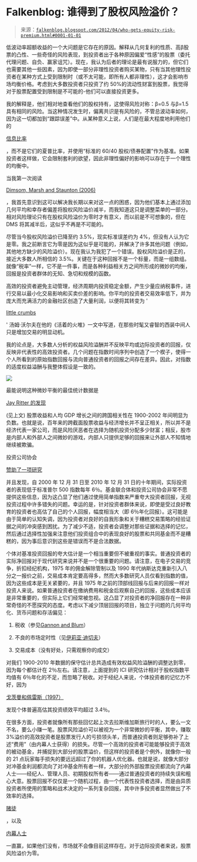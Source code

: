 <!--yml

类别：未分类

日期：2024 年 5 月 12 日 20:31:19

-->

# Falkenblog: 谁得到了股权风险溢价？

> 来源：[`falkenblog.blogspot.com/2012/04/who-gets-equity-risk-premium.html#0001-01-01`](http://falkenblog.blogspot.com/2012/04/who-gets-equity-risk-premium.html#0001-01-01)

低波动率超额收益的一个大问题是它存在的原因。解释从几何复利的性质、高β股票的凸性、一些奇怪的风险表现，到投资者出于各种原因偏爱“性感”的股票（委托代理问题、自负、赢家诅咒）。现在，我认为后者的理论是最有说服力的，但它们也需要其他一些因素，因为即使一部分非理性投资者购买某物，只有当其他理性投资者在某种方式上受到限制时（或不太可能，即所有人都非理性），这才会影响市场均衡价格。考虑到大多数投资者只投资了约 50%的流动性财富到股票，我觉得对于股票配置受到限制是不可能的-他们可以直接投资更多。

我的解释是，他们相对地查看他们的股权持有，这使得风险对称：β=0.5 与β=1.5 具有相同的风险。当这种情况发生时，偏离共识是有风险的，不管总波动率如何，因为这一切都加到“跟踪误差”中。从某种意义上说，人们是在最大程度地利用他们的

[信息比率](http://en.wikipedia.org/wiki/Information_ratio)

，而不是它们的夏普比率，并使用“标准的 60/40 股权/债券配置”作为基准。如果投资者这样做，它会限制套利的欲望，因此非理性偏好的影响可以存在于一个理性的均衡中。

当我第一次阅读

[Dimsom, Marsh and Staunton (2006)](http://papers.ssrn.com/sol3/papers.cfm?abstract_id=891620)

，我首先意识到这可以解决我长期以来对这一点的困惑，因为他们基本上通过添加几何平均和幸存者偏差将股权风险溢价减半，而我知道这只是调整菜单的一部分。相对风险理论只有在股权风险溢价为零时才有意义，而以前是不可想象的，但在 DMS 将其减半后，这似乎不再是不可能的。

尽管当今股权风险溢价已降至约 3.5%，现实标准误差约为 4%，但没有人认为它是零。我之前断言它为零是因为这似乎是可能的，并解决了许多其他问题（例如，其他地方缺少的风险溢价）。现在我认为我犯了一个错误。股权风险溢价是正的，接近大多数人所相信的 3.5%。关键在于这种回报不是一个标量，而是一组数组。就像“税率”一样，它不是一件事，而是各种利益相关方之间所形成的微妙的均衡，回报是投资者群体的无知、急切和规模的函数。

高效的投资者避免主动管理，经济周期内投资稳定金额，产生少量应纳税事件，进行交易以最小化交易影响和买卖价差的影响。你平均的投资者交易效率低下，并为庞大而充满活力的金融社区创造了大量利润，以便将其转变为 '

[little crumbs](http://books.google.com/books?id=u0W4zg1OzBEC&pg=PA237&lpg=PA237&dq=bonfire+of+the+vanities+crumbs&source=bl&ots=ln-iu3kixj&sig=rPfjrTMnsOixAne7nwpbpWctFx4&hl=en&sa=X&ei=bNSVT5KpFYTX0QGPsdjmBw&ved=0CDoQ6AEwAw#v=onepage&q&f=false)

' 汤姆·沃尔夫在他的《活着的火堆》一文中写道，在那些时髦又睿智的西装中间人只是增加交易的明显动机。

我的论点是，大多数人分析的权益风险溢酬并不反映平均或边际投资者的回报，仅反映非代表性的高效投资者。几个问题在指数时间序列中创造了一个楔子，使得一个人所看到的原始指数回报与流向普通投资者的回报之间存在差异。因此，对指数的适度权益溢酬与我整体假设是一致的。

![](https://blogger.googleusercontent.com/img/b/R29vZ2xl/AVvXsEji2lWNxXnTCEi4ltpy-6Sh7pCqQ2PKcW7HFjekKJAHTqRAGUjEXL4p1ECDevthzdC4HyrqiO2SLCYo5u2pLuYJPv8XwK7C_BOkUCkrxPoL-ol2MZHvopzR-vDNltpc2aeKAPorVw/s1600/ritter.tif)

最能说明这种微妙平衡的最佳统计数据是

[Jay Ritter 的发现](http://bear.warrington.ufl.edu/Ritter/PBFJ2005.pdf)

(见上文) 股票收益和人均 GDP 增长之间的跨国相关性在 1900-2002 年间明显为负数。也就是说，百年来的跨截面股票收益与经济增长并不呈正相关，所以并不是经济代表一家公司，而是风险厌恶者在选择为随机投资分配多少财富；相反，股市是内部人和外部人之间微妙的游戏，内部人只提供足够的回报来让外部人不知情地继续被欺骗。

投资公司协会

[赞助了一项研究](http://falkenblog.blogspot.com/2011/10/real-investors-lag-indices-by-6.html)

并且发现，自 2000 年 12 月 31 日至 2010 年 12 月 31 日的十年期间，实际投资者的表现低于标准普尔 500 指数每年 6％。基金联合体和投资公司协会非常不愿提供这些信息，因为这凸显了他们通过使用简单指数来严重夸大投资者回报，无视投资过程中许多错失的问题。幸运的是，针对投资者群体来说，即使是受过良好教育的投资者也高估了自己的个人回报，幅度相当大（即 6％年化回报）。这可能是由于简单的认知失调，因为投资者对良好的自我形象和关于糟糕交易策略的经验证据之间的冲突感到困扰。为了减少不适，投资者会调整对那些证据和选择的记忆，然后通过选择性加强来注意他们投资组合中的表现良好的股票和共同基金而不是糟糕的，因为事后意识到这些是错误而不是合法数据。

个体对基准投资回报的夸大估计是一个相当重要但不被重视的事实。普通投资者的实际净回报对于现代研究来说并不是一个很重要的问题。请注意，在电子交易的竞争，折扣经纪机构，1975 年的佣金解除管制以及 1990 年代纳斯达克重新引入八分之一报价之前，交易成本肯定要高得多，然而大多数研究人员仅看到指数的值，因为这些成本是无关紧要的，并且 1975 年之前的顶部线回报与后来的回报一样对投资人来说。如果普通投资者在缴纳费用和税金后观察自己的回报，这些成本应该是非常重要的，但实际上它们经常被忽视。这凸显了对投资者的净回报存在一种非常奇怪的不愿探究的态度。考虑以下减少顶层回报的项目，独立于问题的几何平均化、货币问题和存活偏见：

1.  税收（参见[Gannon and Blum](http://www.iijournals.com/doi/abs/10.3905/jwm.2006.644217)）

1.  不良的市场定时性（见[伊莉亚·迪切夫](http://www.bus.umich.edu/NewsRoom/ArticleDisplay.asp?news_id=4265)）

1.  交易成本（没有好处，只需观察你的成交）

对我们 1900-2010 年数据的保守估计总共造成有效权益风险溢酬的调整达到零，因为每个都估计在 2％左右。请注意，上面提到的 ICI 研究估计相对于股权指数平均值有 6％年化的不足，而忽略了税收。对于经纪人来说，个体投资者的记忆力不好，因为

[戈茨曼和佩雷斯（1997）](http://en.scientificcommons.org/51950702)

发现个体普遍高估其投资绩效平均超过 3.4％。

在很多方面，投资者就像所有那些回忆起上次去拉斯维加斯旅行时的人，要么一文不名，要么小赚一笔。股票风险溢价可以被视为一个非常微妙的平衡，其中，赚取 3%溢价的高效投资者是股票发行人的亏损领头羊，而普通投资者则足够弥补了上述“费用”（由内幕人士获得）的损失。尽管一个高效的投资者可能能够投资于高效的被动基金，并捕捉到大部分的股票溢价，但这样的投资者是个例外，就像你一般的 21 点玩家每手损失的要远远超过了你的机器人优化器。也就是说，就像大部分对冲基金利润都流向了对冲基金所有者一样，大部分的外部股票投资都流向了内幕人士——经纪人、管理人员、初期股权所有者——通过普通投资者的持续失误和粗心大意。股票回报不仅仅是一个随机过程，由一个代表性投资者选择，而是由异质投资者所使用的策略和战术决定的一系列复杂回报，其中许多投资者显然做出了不效率的选择。

[赌徒](http://www.goldmansachs.com/)

，以及

[内幕人士](http://falkenblog.blogspot.com/2011/01/adverse-timing-kills-returns.html)

一直赢，如果他们没有，市场就不会像目前这样存在。对于边际投资者来说，股票风险溢价为零。
